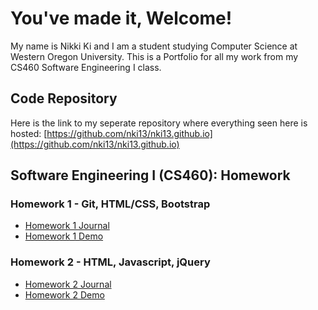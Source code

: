 # You've made it, Welcome!

My name is Nikki Ki and I am a student studying Computer Science at Western Oregon University. This is a Portfolio for all my work from my CS460 Software Engineering I class.

## Code Repository

Here is the link to my seperate repository where everything seen here is hosted: [https://github.com/nki13/nki13.github.io](https://github.com/nki13/nki13.github.io)

## Software Engineering I (CS460): Homework

### Homework 1 - Git, HTML/CSS, Bootstrap
* [Homework 1 Journal](https://nki13.github.io/CS460/HW1)
* [Homework 1 Demo](https://nki13.github.io/CS460/HW1/Demo)

### Homework 2 - HTML, Javascript, jQuery
* [Homework 2 Journal](https://nki13.github.io/CS460/HW2)
* [Homework 2 Demo](https://nki13.github.io/CS460/HW2/Demo)
